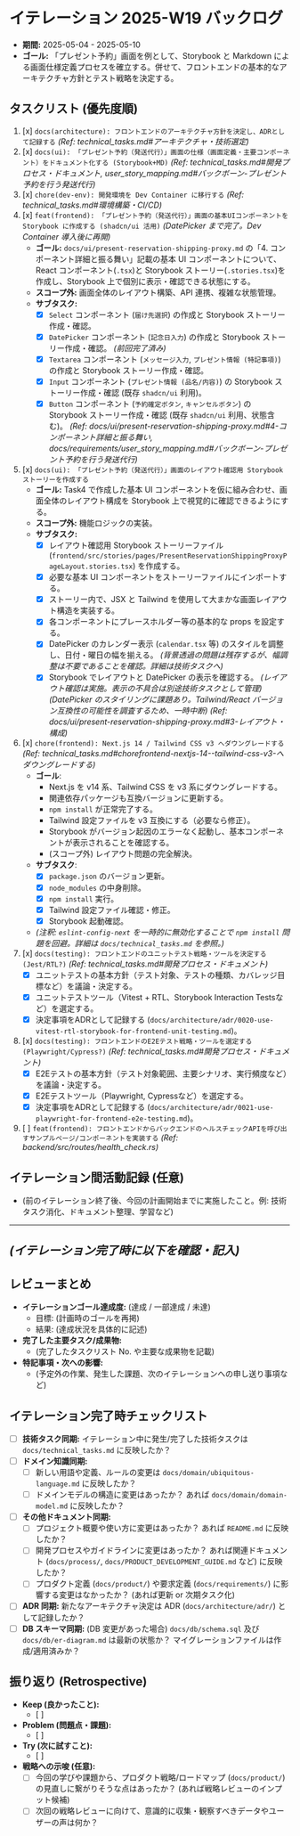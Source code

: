 # イテレーション 2025-W19 バックログ

- **期間:** 2025-05-04 - 2025-05-10
- **ゴール:** 「プレゼント予約」画面を例として、Storybook と Markdown による画面仕様定義プロセスを確立する。併せて、フロントエンドの基本的なアーキテクチャ方針とテスト戦略を決定する。

## タスクリスト (優先度順)

1. [x] `docs(architecture): フロントエンドのアーキテクチャ方針を決定し、ADRとして記録する` _(Ref: technical_tasks.md#アーキテクチャ・技術選定)_
2. [x] `docs(ui): 「プレゼント予約（発送代行）」画面の仕様（画面定義・主要コンポーネント）をドキュメント化する (Storybook+MD)` _(Ref: technical_tasks.md#開発プロセス・ドキュメント, user_story_mapping.md#バックボーン-プレゼント予約を行う発送代行)_
3. [x] `chore(dev-env): 開発環境を Dev Container に移行する` _(Ref: technical_tasks.md#環境構築・CI/CD)_
4. [x] `feat(frontend): 「プレゼント予約（発送代行）」画面の基本UIコンポーネントを Storybook に作成する (shadcn/ui 活用)` _(DatePicker まで完了。Dev Container 導入後に再開)_
    - **ゴール:** `docs/ui/present-reservation-shipping-proxy.md` の「4. コンポーネント詳細と振る舞い」記載の基本 UI コンポーネントについて、React コンポーネント(`.tsx`)と Storybook ストーリー(`.stories.tsx`)を作成し、Storybook 上で個別に表示・確認できる状態にする。
    - **スコープ外:** 画面全体のレイアウト構築、API 連携、複雑な状態管理。
    - **サブタスク:**
        - [x] `Select` コンポーネント (`届け先選択`) の作成と Storybook ストーリー作成・確認。
        - [x] `DatePicker` コンポーネント (`記念日入力`) の作成と Storybook ストーリー作成・確認。 _(前回完了済み)_
        - [x] `Textarea` コンポーネント (`メッセージ入力`, `プレゼント情報 (特記事項)`) の作成と Storybook ストーリー作成・確認。
        - [x] `Input` コンポーネント (`プレゼント情報 (品名/内容)`) の Storybook ストーリー作成・確認 (既存 `shadcn/ui` 利用)。
        - [x] `Button` コンポーネント (`予約確定ボタン`, `キャンセルボタン`) の Storybook ストーリー作成・確認 (既存 `shadcn/ui` 利用、状態含む)。
    _(Ref: docs/ui/present-reservation-shipping-proxy.md#4-コンポーネント詳細と振る舞い, docs/requirements/user_story_mapping.md#バックボーン-プレゼント予約を行う発送代行)_
5. [x] `docs(ui): 「プレゼント予約（発送代行）」画面のレイアウト確認用 Storybook ストーリーを作成する`
    - **ゴール:** Task4 で作成した基本 UI コンポーネントを仮に組み合わせ、画面全体のレイアウト構成を Storybook 上で視覚的に確認できるようにする。
    - **スコープ外:** 機能ロジックの実装。
    - **サブタスク:**
        - [x] レイアウト確認用 Storybook ストーリーファイル (`frontend/src/stories/pages/PresentReservationShippingProxyPageLayout.stories.tsx`) を作成する。
        - [x] 必要な基本 UI コンポーネントをストーリーファイルにインポートする。
        - [x] ストーリー内で、JSX と Tailwind を使用して大まかな画面レイアウト構造を実装する。
        - [x] 各コンポーネントにプレースホルダー等の基本的な props を設定する。
        - [x] DatePicker のカレンダー表示 (`calendar.tsx` 等) のスタイルを調整し、日付・曜日の幅を揃える。 _(背景透過の問題は残存するが、幅調整は不要であることを確認。詳細は技術タスクへ)_
        - [x] Storybook でレイアウトと DatePicker の表示を確認する。 _(レイアウト確認は実施。表示の不具合は別途技術タスクとして管理)_
    _(DatePicker のスタイリングに課題あり。Tailwind/React バージョン互換性の可能性を調査するため、一時中断)_
    _(Ref: docs/ui/present-reservation-shipping-proxy.md#3-レイアウト・構成)_
6. [x] `chore(frontend): Next.js 14 / Tailwind CSS v3 へダウングレードする` _(Ref: technical_tasks.md#chorefrontend-nextjs-14--tailwind-css-v3-へダウングレードする)_
    - **ゴール**:
        - Next.js を v14 系、Tailwind CSS を v3 系にダウングレードする。
        - 関連依存パッケージも互換バージョンに更新する。
        - `npm install` が正常完了する。
        - Tailwind 設定ファイルを v3 互換にする（必要なら修正）。
        - Storybook がバージョン起因のエラーなく起動し、基本コンポーネントが表示されることを確認する。
        - (スコープ外) レイアウト問題の完全解決。
    - **サブタスク**:
        - [x] `package.json` のバージョン更新。
        - [x] `node_modules` の中身削除。
        - [x] `npm install` 実行。
        - [x] Tailwind 設定ファイル確認・修正。
        - [x] Storybook 起動確認。
    - _(注釈: `eslint-config-next` を一時的に無効化することで `npm install` 問題を回避。詳細は `docs/technical_tasks.md` を参照。)_
7. [x] `docs(testing): フロントエンドのユニットテスト戦略・ツールを決定する (Jest/RTL?)` _(Ref: technical_tasks.md#開発プロセス・ドキュメント)_
    - [x] ユニットテストの基本方針（テスト対象、テストの種類、カバレッジ目標など）を議論・決定する。
    - [x] ユニットテストツール（Vitest + RTL、Storybook Interaction Testsなど）を選定する。
    - [x] 決定事項をADRとして記録する (`docs/architecture/adr/0020-use-vitest-rtl-storybook-for-frontend-unit-testing.md`)。
8. [x] `docs(testing): フロントエンドのE2Eテスト戦略・ツールを選定する (Playwright/Cypress?)` _(Ref: technical_tasks.md#開発プロセス・ドキュメント)_
    - [x] E2Eテストの基本方針（テスト対象範囲、主要シナリオ、実行頻度など）を議論・決定する。
    - [x] E2Eテストツール（Playwright, Cypressなど）を選定する。
    - [x] 決定事項をADRとして記録する (`docs/architecture/adr/0021-use-playwright-for-frontend-e2e-testing.md`)。
9. [ ] `feat(frontend): フロントエンドからバックエンドのヘルスチェックAPIを呼び出すサンプルページ/コンポーネントを実装する` _(Ref: backend/src/routes/health_check.rs)_

## イテレーション間活動記録 (任意)

- (前のイテレーション終了後、今回の計画開始までに実施したこと。例: 技術タスク消化、ドキュメント整理、学習など)

---

## _(イテレーション完了時に以下を確認・記入)_

## レビューまとめ

- **イテレーションゴール達成度:** (達成 / 一部達成 / 未達)
  - 目標: (計画時のゴールを再掲)
  - 結果: (達成状況を具体的に記述)
- **完了した主要タスク/成果物:**
  - (完了したタスクリスト No. や主要な成果物を記載)
- **特記事項・次への影響:**
  - (予定外の作業、発生した課題、次のイテレーションへの申し送り事項など)

## イテレーション完了時チェックリスト

- [ ] **技術タスク同期:** イテレーション中に発生/完了した技術タスクは `docs/technical_tasks.md` に反映したか？
- [ ] **ドメイン知識同期:**
  - [ ] 新しい用語や定義、ルールの変更は `docs/domain/ubiquitous-language.md` に反映したか？
  - [ ] ドメインモデルの構造に変更はあったか？ あれば `docs/domain/domain-model.md` に反映したか？
- [ ] **その他ドキュメント同期:**
  - [ ] プロジェクト概要や使い方に変更はあったか？ あれば `README.md` に反映したか？
  - [ ] 開発プロセスやガイドラインに変更はあったか？ あれば関連ドキュメント (`docs/process/`, `docs/PRODUCT_DEVELOPMENT_GUIDE.md` など) に反映したか？
  - [ ] プロダクト定義 (`docs/product/`) や要求定義 (`docs/requirements/`) に影響する変更はなかったか？ (あれば更新 or 次期タスク化)
- [ ] **ADR 同期:** 新たなアーキテクチャ決定は ADR (`docs/architecture/adr/`) として記録したか？
- [ ] **DB スキーマ同期:** (DB 変更があった場合) `docs/db/schema.sql` 及び `docs/db/er-diagram.md` は最新の状態か？ マイグレーションファイルは作成/適用済みか？

## 振り返り (Retrospective)

- **Keep (良かったこと):**
  - [ ]
- **Problem (問題点・課題):**
  - [ ]
- **Try (次に試すこと):**
  - [ ]
- **戦略への示唆 (任意):**
  - [ ] 今回の学びや課題から、プロダクト戦略/ロードマップ (`docs/product/`) の見直しに繋がりそうな点はあったか？ (あれば戦略レビューのインプット候補)
  - [ ] 次回の戦略レビューに向けて、意識的に収集・観察すべきデータやユーザーの声は何か？
